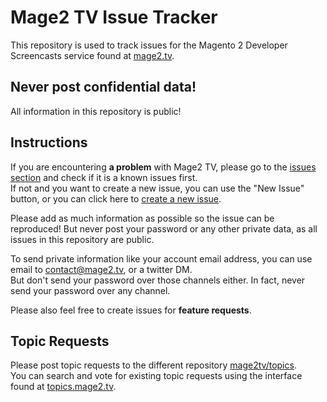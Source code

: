 # Mage2 TV Issue Tracker

This repository is used to track issues for the Magento 2 Developer Screencasts service found at
[mage2.tv](https://mage2.tv).

## Never post confidential data!
All information in this repository is public!

## Instructions

If you are encountering **a problem** with Mage2 TV, please go to the [issues section](https://github.com/mage2tv/issues/issues)
and check if it is a known issues first.  
If not and you want to create a new issue, you can use the "New Issue" button, or you can click here to [create a new issue](https://github.com/mage2tv/issues/issues/new).

Please add as much information as possible so the issue can be reproduced! But never post your password or any other private data, as all issues in this repository are public.

To send private information like your account email address, you can use email to contact@mage2.tv, or a twitter DM.  
But don't send your password over those channels either. In fact, never send your password over any channel.

Please also feel free to create issues for **feature requests**.


## Topic Requests

Please post topic requests to the different repository [mage2tv/topics](https://github.com/mage2tv/topics/issues).  
You can search and vote for existing topic requests using the interface found at [topics.mage2.tv](http://topics.mage2.tv/).

